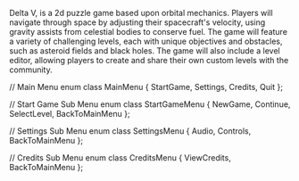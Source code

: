 Delta V, is a 2d puzzle game based upon orbital mechanics. Players will navigate through space by adjusting their spacecraft's velocity, using gravity assists from celestial bodies to conserve fuel. The game will feature a variety of challenging levels, each with unique objectives and obstacles, such as asteroid fields and black holes. The game will also include a level editor, allowing players to create and share their own custom levels with the community.

// Main Menu
enum class MainMenu {
  StartGame,
  Settings,
  Credits,
  Quit
};

// Start Game Sub Menu
enum class StartGameMenu {
  NewGame,
  Continue,
  SelectLevel,
  BackToMainMenu
};

// Settings Sub Menu
enum class SettingsMenu {
  Audio,
  Controls,
  BackToMainMenu
};

// Credits Sub Menu
enum class CreditsMenu {
  ViewCredits,
  BackToMainMenu
};

